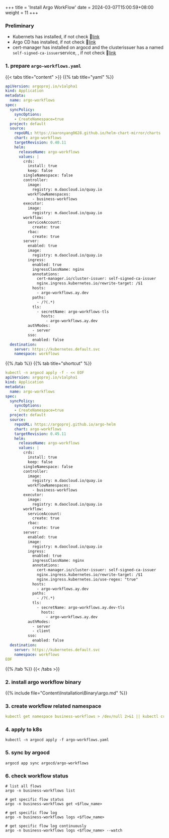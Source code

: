 +++
title = 'Install Argo WorkFlow'
date = 2024-03-07T15:00:59+08:00
weight = 11
+++

### Preliminary
- Kubernets has installed, if not check 🔗[link](kubernetes/cluster/index.html)
- Argo CD has installed, if not check 🔗[link](Installation/cicd/argocd.html)
- cert-manager has installed on argocd and the clusterissuer has a named `self-signed-ca-issuer`service, , if not check 🔗[link](Installation/application/cert_manager.html)

### 1. prepare `argo-workflows.yaml`

{{< tabs title="content" >}}
{{% tab title="yaml" %}}
```yaml
apiVersion: argoproj.io/v1alpha1
kind: Application
metadata:
  name: argo-workflows
spec:
  syncPolicy:
    syncOptions:
    - CreateNamespace=true
  project: default
  source:
    repoURL: https://aaronyang0628.github.io/helm-chart-mirror/charts
    chart: argo-workflows
    targetRevision: 0.40.11
    helm:
      releaseName: argo-workflows
      values: |
        crds:
          install: true
          keep: false
        singleNamespace: false
        controller:
          image:
            registry: m.daocloud.io/quay.io
          workflowNamespaces:
            - business-workflows
        executor:
          image:
            registry: m.daocloud.io/quay.io
        workflow:
          serviceAccount:
            create: true
          rbac:
            create: true
        server:
          enabled: true
          image:
            registry: m.daocloud.io/quay.io
          ingress:
            enabled: true
            ingressClassName: nginx
            annotations:
              cert-manager.io/cluster-issuer: self-signed-ca-issuer
              nginx.ingress.kubernetes.io/rewrite-target: /$1
            hosts:
              - argo-workflows.ay.dev
            paths:
              - /?(.*)
            tls:
              - secretName: argo-workflows-tls
                hosts:
                  - argo-workflows.ay.dev
          authModes:
            - server
          sso:
            enabled: false
  destination:
    server: https://kubernetes.default.svc
    namespace: workflows
```
{{% /tab %}}
{{% tab title="shortcut" %}}
```yaml
kubectl -n argocd apply -f - << EOF
apiVersion: argoproj.io/v1alpha1
kind: Application
metadata:
  name: argo-workflows
spec:
  syncPolicy:
    syncOptions:
    - CreateNamespace=true
  project: default
  source:
    repoURL: https://argoproj.github.io/argo-helm
    chart: argo-workflows
    targetRevision: 0.45.11
    helm:
      releaseName: argo-workflows
      values: |
        crds:
          install: true
          keep: false
        singleNamespace: false
        controller:
          image:
            registry: m.daocloud.io/quay.io
          workflowNamespaces:
            - business-workflows
        executor:
          image:
            registry: m.daocloud.io/quay.io
        workflow:
          serviceAccount:
            create: true
          rbac:
            create: true
        server:
          enabled: true
          image:
            registry: m.daocloud.io/quay.io
          ingress:
            enabled: true
            ingressClassName: nginx
            annotations:
              cert-manager.io/cluster-issuer: self-signed-ca-issuer
              nginx.ingress.kubernetes.io/rewrite-target: /$1
              nginx.ingress.kubernetes.io/use-regex: "true"
            hosts:
              - argo-workflows.ay.dev
            paths:
              - /?(.*)
            tls:
              - secretName: argo-workflows.ay.dev-tls
                hosts:
                  - argo-workflows.ay.dev
          authModes:
            - server
            - client
          sso:
            enabled: false
  destination:
    server: https://kubernetes.default.svc
    namespace: workflows
EOF
```
{{% /tab %}}
{{< /tabs >}}



### 2. install argo workflow binary

{{% include file="Content\Installation\Binary\argo.md" %}}

### 3. create workflow related namespace
```yaml
kubectl get namespace business-workflows > /dev/null 2>&1 || kubectl create namespace business-workflows
```


### 4. apply to k8s
```shell
kubectl -n argocd apply -f argo-workflows.yaml
```

### 5. sync by argocd
```shell
argocd app sync argocd/argo-workflows
```

### 6. check workflow status
```shell
# list all flows
argo -n business-workflows list
```

```shell
# get specific flow status
argo -n business-workflows get <$flow_name>
```

```shell
# get specific flow log
argo -n business-workflows logs <$flow_name>
```

```shell
# get specific flow log continuously
argo -n business-workflows logs <$flow_name> --watch
```
